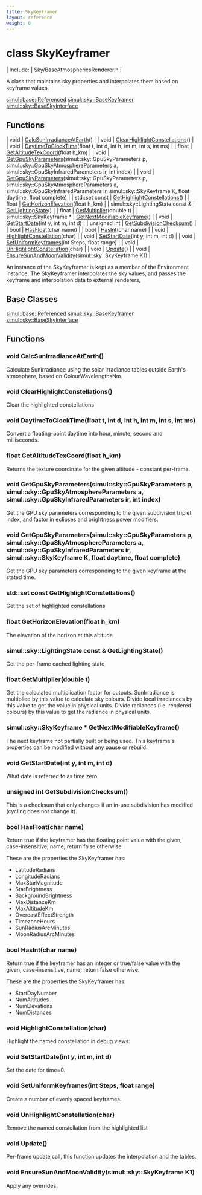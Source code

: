 ```yaml
---
title: SkyKeyframer
layout: reference
weight: 0
---
```

class SkyKeyframer
===

| Include: | Sky/BaseAtmosphericsRenderer.h |

A class that maintains sky properties and interpolates them based on keyframe values.<br>

[simul::base::Referenced](../base/Referenced)
[simul::sky::BaseKeyframer](BaseKeyframer)
[simul::sky::BaseSkyInterface](BaseSkyInterface)

Functions
---

| void | [CalcSunIrradianceAtEarth](#CalcSunIrradianceAtEarth)() |
| void | [ClearHighlightConstellations](#ClearHighlightConstellations)() |
| void | [DaytimeToClockTime](#DaytimeToClockTime)(float t, int d, int h, int m, int s, int ms) |
| float | [GetAltitudeTexCoord](#GetAltitudeTexCoord)(float h_km) |
| void | [GetGpuSkyParameters](#GetGpuSkyParameters)(simul::sky::GpuSkyParameters p, simul::sky::GpuSkyAtmosphereParameters a, simul::sky::GpuSkyInfraredParameters ir, int index) |
| void | [GetGpuSkyParameters](#GetGpuSkyParameters)(simul::sky::GpuSkyParameters p, simul::sky::GpuSkyAtmosphereParameters a, simul::sky::GpuSkyInfraredParameters ir, simul::sky::SkyKeyframe K, float daytime, float complete) |
| std::set  const | [GetHighlightConstellations](#GetHighlightConstellations)() |
| float | [GetHorizonElevation](#GetHorizonElevation)(float h_km) |
| simul::sky::LightingState  const & | [GetLightingState](#GetLightingState)() |
| float | [GetMultiplier](#GetMultiplier)(double t) |
| simul::sky::SkyKeyframe * | [GetNextModifiableKeyframe](#GetNextModifiableKeyframe)() |
| void | [GetStartDate](#GetStartDate)(int y, int m, int d) |
| unsigned int | [GetSubdivisionChecksum](#GetSubdivisionChecksum)() |
| bool | [HasFloat](#HasFloat)(char name) |
| bool | [HasInt](#HasInt)(char name) |
| void | [HighlightConstellation](#HighlightConstellation)(char) |
| void | [SetStartDate](#SetStartDate)(int y, int m, int d) |
| void | [SetUniformKeyframes](#SetUniformKeyframes)(int Steps, float range) |
| void | [UnHighlightConstellation](#UnHighlightConstellation)(char) |
| void | [Update](#Update)() |
| void | [EnsureSunAndMoonValidity](#EnsureSunAndMoonValidity)(simul::sky::SkyKeyframe K1) |

An instance of the SkyKeyframer is kept as a member of the Environment instance.
The SkyKeyframer interpolates the sky values, and passes the keyframe and interpolation data to external renderers,

  


Base Classes
---
[simul::base::Referenced](../base/Referenced)
[simul::sky::BaseKeyframer](BaseKeyframer)
[simul::sky::BaseSkyInterface](BaseSkyInterface)

Functions
---

### <a name="CalcSunIrradianceAtEarth"/>void CalcSunIrradianceAtEarth()
Calculate SunIrradiance using the solar irradiance tables outside Earth's atmosphere, based on ColourWavelengthsNm.

### <a name="ClearHighlightConstellations"/>void ClearHighlightConstellations()
Clear the highlighted constellations

### <a name="DaytimeToClockTime"/>void DaytimeToClockTime(float t, int d, int h, int m, int s, int ms)
Convert a floating-point daytime into hour, minute, second and milliseconds.

### <a name="GetAltitudeTexCoord"/>float GetAltitudeTexCoord(float h_km)
Returns the texture coordinate for the given altitude - constant per-frame.

### <a name="GetGpuSkyParameters"/>void GetGpuSkyParameters(simul::sky::GpuSkyParameters p, simul::sky::GpuSkyAtmosphereParameters a, simul::sky::GpuSkyInfraredParameters ir, int index)
Get the GPU sky parameters corresponding to the given subdivision triplet index, and factor in eclipses and brightness power modifiers.

### <a name="GetGpuSkyParameters"/>void GetGpuSkyParameters(simul::sky::GpuSkyParameters p, simul::sky::GpuSkyAtmosphereParameters a, simul::sky::GpuSkyInfraredParameters ir, simul::sky::SkyKeyframe K, float daytime, float complete)
Get the GPU sky parameters corresponding to the given keyframe at the stated time.

### <a name="GetHighlightConstellations"/>std::set  const GetHighlightConstellations()
Get the set of highlighted constellations

### <a name="GetHorizonElevation"/>float GetHorizonElevation(float h_km)
The elevation of the horizon at this altitude

### <a name="GetLightingState"/>simul::sky::LightingState  const & GetLightingState()
Get the per-frame cached lighting state

### <a name="GetMultiplier"/>float GetMultiplier(double t)
Get the calculated multiplication factor for outputs.
SunIrradiance is multiplied by this value to calculate sky colours.
Divide local irradiances by this value to get the value in physical units.
Divide radiances (i.e. rendered colours) by this value to get the radiance in physical units.

### <a name="GetNextModifiableKeyframe"/>simul::sky::SkyKeyframe * GetNextModifiableKeyframe()
The next keyframe not partially built or being used. This keyframe's properties can be modified without any pause or rebuild.

### <a name="GetStartDate"/>void GetStartDate(int y, int m, int d)
What date is referred to as time zero.

### <a name="GetSubdivisionChecksum"/>unsigned int GetSubdivisionChecksum()
This is a checksum that only changes if an in-use subdivision has modified (cycling does not change it).

### <a name="HasFloat"/>bool HasFloat(char name)
Return true if the keyframer has the floating point value with the given, case-insensitive, name; return false otherwise.

These are the properties the SkyKeyframer has:
- LatitudeRadians
- LongitudeRadians
- MaxStarMagnitude
- StarBrightness
- BackgroundBrightness
- MaxDistanceKm
- MaxAltitudeKm
- OvercastEffectStrength
- TimezoneHours
- SunRadiusArcMinutes
- MoonRadiusArcMinutes


### <a name="HasInt"/>bool HasInt(char name)
Return true if the keyframer has an integer or true/false value with the given, case-insensitive, name; return false otherwise. 

These are the properties the SkyKeyframer has:
- StartDayNumber
- NumAltitudes
- NumElevations
- NumDistances


### <a name="HighlightConstellation"/>void HighlightConstellation(char)
Highlight the named constellation in debug views:

### <a name="SetStartDate"/>void SetStartDate(int y, int m, int d)
Set the date for time=0.

### <a name="SetUniformKeyframes"/>void SetUniformKeyframes(int Steps, float range)
Create a number of evenly spaced keyframes.

### <a name="UnHighlightConstellation"/>void UnHighlightConstellation(char)
Remove the named constellation from the highlighted list

### <a name="Update"/>void Update()
Per-frame update call, this function updates the interpolation and the tables.

### <a name="EnsureSunAndMoonValidity"/>void EnsureSunAndMoonValidity(simul::sky::SkyKeyframe K1)
Apply any overrides.
